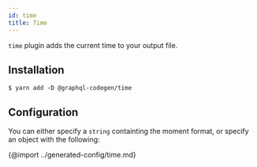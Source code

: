 ```yaml
---
id: time
title: Time
---
```


`time` plugin adds the current time to your output file.

## Installation

    $ yarn add -D @graphql-codegen/time

## Configuration

You can either specify a `string` containting the moment format, or specify an object with the following:


{@import ../generated-config/time.md}
